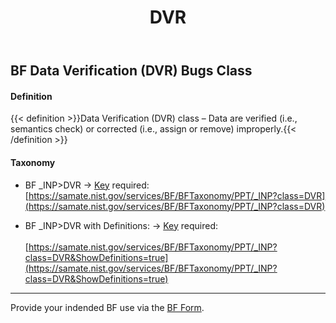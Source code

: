 ﻿---
weight: 3
title: "DVR"
---

<script async="" src="https://www.googletagmanager.com/gtag/js?id=G-PJ364XPP9F">
</script>
<script>
	window.dataLayer = window.dataLayer || [];
	function gtag(){dataLayer.push(arguments);}
	gtag('js', new Date());
	gtag('config', 'G-PJ364XPP9F');
</script>

## BF Data Verification (DVR) Bugs Class 

#### Definition
{{< definition >}}Data Verification (DVR) class – Data are verified (i.e., semantics check) or corrected (i.e., assign or remove) improperly.{{< /definition >}}

####  Taxonomy

- BF _INP>DVR &rarr; [Key](https://forms.gle/SRZyva5Vn1i4dQQ2A) required:<br/>
[https://samate.nist.gov/services/BF/BFTaxonomy/PPT/_INP?class=DVR](https://samate.nist.gov/services/BF/BFTaxonomy/PPT/_INP?class=DVR)

- BF _INP>DVR with Definitions: &rarr; [Key](https://forms.gle/SRZyva5Vn1i4dQQ2A) required:<br/><br/>
[https://samate.nist.gov/services/BF/BFTaxonomy/PPT/_INP?class=DVR&ShowDefinitions=true](https://samate.nist.gov/services/BF/BFTaxonomy/PPT/_INP?class=DVR&ShowDefinitions=true)

______________________________________
Provide your indended BF use via the [BF Form](https://forms.gle/SRZyva5Vn1i4dQQ2A).